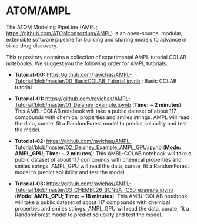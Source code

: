 # ATOM/AMPL

The ATOM Modeling PipeLine (AMPL; https://github.com/ATOMconsortium/AMPL) is an open-source, modular, extensible software pipeline for building and sharing models to advance in silico drug discovery.

This repository contains a collection of experimental AMPL tutorial COLAB notebooks. We suggest you the following order for AMPL tutorials:

* **Tutorial-00:** https://github.com/ravichas/AMPL-Tutorial/blob/master/00_BasicCOLAB_Tutorial.ipynb : Basic COLAB tutorial

* **Tutorial-01:** https://github.com/ravichas/AMPL-Tutorial/blob/master/01_Delaney_Example.ipynb (**Time: ~ 2 minutes**): This AMBL-COLAB notebook will take a public dataset of about 117 compounds with chemical properties and smiles strings. AMPL will read the data, curate, fit a RandomForest model to predict solubility and test the model. 

* **Tutorial-02:** https://github.com/ravichas/AMPL-Tutorial/blob/master/02_Delaney_Example_AMPL_GPU.ipynb (**Mode: AMPL_GPU; Time: ~ 2 minutes**): This AMBL-COLAB notebook will take a public dataset of about 117 compounds with chemical properties and smiles strings. AMPL_GPU will read the data, curate, fit a RandomForest model to predict solubility and test the model. 

* **Tutorial-03:** https://github.com/ravichas/AMPL-Tutorial/blob/master/03_CHEMBL26_SCN5A_IC50_example.ipynb (**Mode: AMPL_GPU; Time: ~ 18 minutes**): This AMBL-COLAB notebook will take a public dataset of about 117 compounds with chemical properties and smiles strings. AMPL_GPU will read the data, curate, fit a RandomForest model to predict solubility and test the model.


